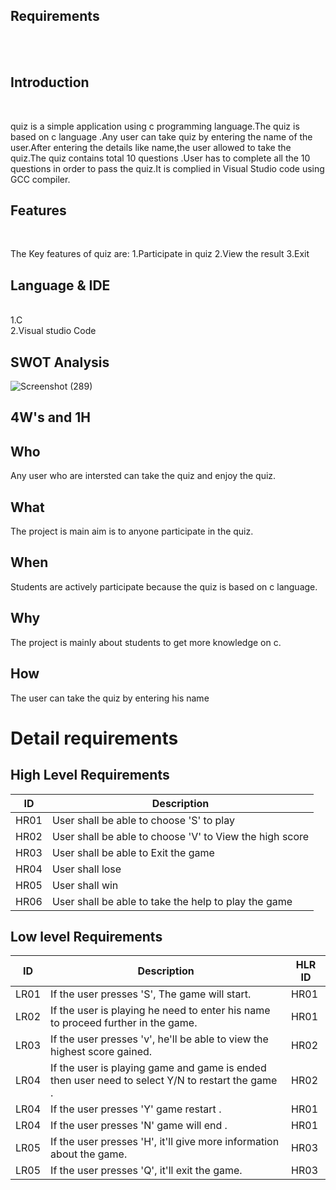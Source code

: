 ## Requirements
<br>
<br>

## Introduction
<br>

quiz is a simple application using c programming language.The quiz is based on c language .Any user can take quiz by entering the name of the user.After entering the details like name,the user allowed to take the quiz.The quiz contains total 10 questions .User has to complete all the 10 questions in order to pass the quiz.It is complied in Visual Studio code using GCC compiler.

## Features
<br>

The Key features of quiz are:
1.Participate in quiz
2.View the result
3.Exit

## Language & IDE
<br>
1.C
<br>
2.Visual studio Code
<br>

## SWOT Analysis

![Screenshot (289)](https://user-images.githubusercontent.com/89694095/132469341-64b936b3-d3e4-4520-a745-ed9a70e6cecb.png)

4W's and 1H
--------------------------------------------------------------------------------

Who
---------------------------------------------------------------------------------
Any user who are intersted can take the quiz and enjoy the quiz.

What
---------------------------------------------------------------------------------
The project is main aim is to anyone participate in the quiz. 

When
---------------------------------------------------------------------------------
Students are actively participate because the quiz is based on c language.

Why
---------------------------------------------------------------------------------
The project is mainly about students to get more knowledge on c.

How
--------------------------------------------------------------------------------
The user can take the quiz by entering his name 


# Detail requirements

  ## High Level Requirements
| ID |Description| 
| ----- | ----- | 
| HR01 | User shall be able to choose 'S' to play |
| HR02 | User shall be able to choose 'V' to View the high score |
| HR03 | User shall be able to Exit the game |
| HR04 | User shall lose|
| HR05 | User shall win|
| HR06 | User shall be able to take the help to play the game|

  ## Low level Requirements
| ID | Description | HLR ID |
| ------ | --------- | ------ |
| LR01 | If the user presses 'S', The game will start. | HR01 |
| LR02 | If the user is playing he need to enter his name to proceed further in the game. | HR01 |
| LR03 | If the user presses 'v', he'll be able to view the highest score gained. | HR02 |
| LR04 | If the user is playing game and game is ended then user need to select Y/N to restart the game . | HR02 |
| LR04 | If the user presses 'Y' game restart . | HR01 |
| LR04 | If the user presses 'N' game will end . | HR01 |
| LR05 | If the user presses 'H', it'll give more information about the game. | HR03 |
| LR05 | If the user presses 'Q', it'll exit the game. | HR03 |
